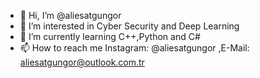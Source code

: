 - 👋 Hi, I’m @aliesatgungor
- 👀 I’m interested in Cyber Security and Deep Learning
- 🌱 I’m currently learning C++,Python and C#
- 📫 How to reach me Instagram: @aliesatgungor ,E-Mail: aliesatgungor@outlook.com.tr

<!---
aliesatgungor/aliesatgungor is a ✨ special ✨ repository because its `README.md` (this file) appears on your GitHub profile.
You can click the Preview link to take a look at your changes.
--->
